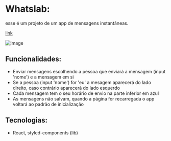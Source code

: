 # Whatslab:
esse é um projeto de um app de mensagens instantâneas. 

[link](https://sloppy-map.surge.sh/) 

![image](https://user-images.githubusercontent.com/65303066/167309083-a1071eb4-6ed4-426a-9bac-297a9f028939.png)

## Funcionalidades:

* Enviar mensagens escolhendo a pessoa que enviará a mensagem (input 'nome') e a mensagem em si
* Se a pessoa (input 'nome') for 'eu' a mesagem aparecerá do lado direito, caso contrário aparecerá do lado esquerdo
* Cada mensagem tem o seu horário de envio na parte inferior em azul
* As mensagens não salvam, quando a página for recarregada o app voltará ao padrão de inicialização

## Tecnologias:

* React, styled-components (lib)
